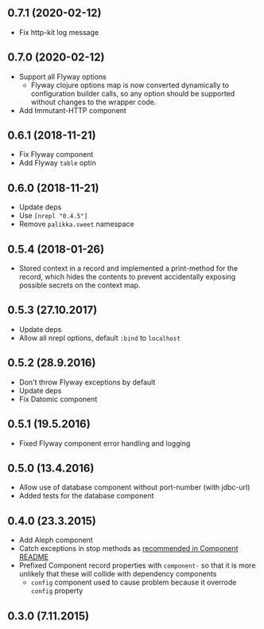 ## 0.7.1 (2020-02-12)

- Fix http-kit log message

## 0.7.0 (2020-02-12)

- Support all Flyway options
    - Flyway clojure options map is now converted dynamically to configuration
    builder calls, so any option should be supported without changes to the
    wrapper code.
- Add Immutant-HTTP component

## 0.6.1 (2018-11-21)

- Fix Flyway component
- Add Flyway `table` optin

## 0.6.0 (2018-11-21)

- Update deps
- Use `[nrepl "0.4.5"]`
- Remove `palikka.sweet` namespace

## 0.5.4 (2018-01-26)

- Stored context in a record and implemented a print-method for the record,
which hides the contents to prevent accidentally exposing possible secrets
on the context map.

## 0.5.3 (27.10.2017)

- Update deps
- Allow all nrepl options, default `:bind` to `localhost`

## 0.5.2 (28.9.2016)

- Don't throw Flyway exceptions by default
- Update deps
- Fix Datomic component

## 0.5.1 (19.5.2016)

- Fixed Flyway component error handling and logging

## 0.5.0 (13.4.2016)

- Allow use of database component without port-number (with jdbc-url)
- Added tests for the database component

## 0.4.0 (23.3.2015)

- Add Aleph component
- Catch exceptions in stop methods as [recommended in Component README](https://github.com/stuartsierra/component/#idempotence)
- Prefixed Component record properties with `component-` so that it is more unlikely that these will collide with dependency components
    - `config` component used to cause problem because it overrode `config` property

## 0.3.0 (7.11.2015)
